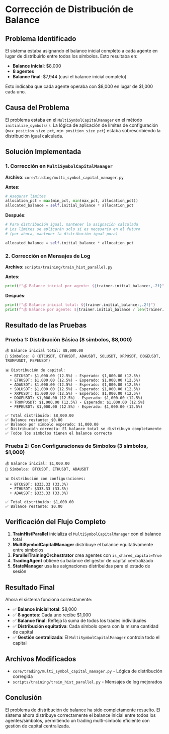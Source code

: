 # Corrección de Distribución de Balance

## Problema Identificado

El sistema estaba asignando el balance inicial completo a cada agente en lugar de distribuirlo entre todos los símbolos. Esto resultaba en:

- **Balance inicial**: $8,000
- **8 agentes** 
- **Balance final**: $7,944 (casi el balance inicial completo)

Esto indicaba que cada agente operaba con $8,000 en lugar de $1,000 cada uno.

## Causa del Problema

El problema estaba en el `MultiSymbolCapitalManager` en el método `initialize_symbols()`. La lógica de aplicación de límites de configuración (`max_position_size_pct`, `min_position_size_pct`) estaba sobrescribiendo la distribución igual calculada.

## Solución Implementada

### 1. Corrección en `MultiSymbolCapitalManager`

**Archivo**: `core/trading/multi_symbol_capital_manager.py`

**Antes**:
```python
# Asegurar límites
allocation_pct = max(min_pct, min(max_pct, allocation_pct))
allocated_balance = self.initial_balance * allocation_pct
```

**Después**:
```python
# Para distribución igual, mantener la asignación calculada
# Los límites se aplicarán solo si es necesario en el futuro
# (por ahora, mantener la distribución igual pura)

allocated_balance = self.initial_balance * allocation_pct
```

### 2. Corrección en Mensajes de Log

**Archivo**: `scripts/training/train_hist_parallel.py`

**Antes**:
```python
print(f"💰 Balance inicial por agente: ${trainer.initial_balance:,.2f}")
```

**Después**:
```python
print(f"💰 Balance inicial total: ${trainer.initial_balance:,.2f}")
print(f"💰 Balance por agente: ${trainer.initial_balance / len(trainer.symbols):,.2f}")
```

## Resultado de las Pruebas

### Prueba 1: Distribución Básica (8 símbolos, $8,000)
```
💰 Balance inicial total: $8,000.00
🎯 Símbolos: 8 (BTCUSDT, ETHUSDT, ADAUSDT, SOLUSDT, XRPUSDT, DOGEUSDT, TRUMPUSDT, PEPEUSDT)

📊 Distribución de capital:
  • BTCUSDT: $1,000.00 (12.5%) - Esperado: $1,000.00 (12.5%)
  • ETHUSDT: $1,000.00 (12.5%) - Esperado: $1,000.00 (12.5%)
  • ADAUSDT: $1,000.00 (12.5%) - Esperado: $1,000.00 (12.5%)
  • SOLUSDT: $1,000.00 (12.5%) - Esperado: $1,000.00 (12.5%)
  • XRPUSDT: $1,000.00 (12.5%) - Esperado: $1,000.00 (12.5%)
  • DOGEUSDT: $1,000.00 (12.5%) - Esperado: $1,000.00 (12.5%)
  • TRUMPUSDT: $1,000.00 (12.5%) - Esperado: $1,000.00 (12.5%)
  • PEPEUSDT: $1,000.00 (12.5%) - Esperado: $1,000.00 (12.5%)

✅ Total distribuido: $8,000.00
✅ Balance restante: $0.00
✅ Balance por símbolo esperado: $1,000.00
✅ Distribución correcta: El balance total se distribuyó completamente
✅ Todos los símbolos tienen el balance correcto
```

### Prueba 2: Con Configuraciones de Símbolos (3 símbolos, $1,000)
```
💰 Balance inicial: $1,000.00
🎯 Símbolos: BTCUSDT, ETHUSDT, ADAUSDT

📊 Distribución con configuraciones:
  • BTCUSDT: $333.33 (33.3%)
  • ETHUSDT: $333.33 (33.3%)
  • ADAUSDT: $333.33 (33.3%)

✅ Total distribuido: $1,000.00
✅ Balance restante: $0.00
```

## Verificación del Flujo Completo

1. **TrainHistParallel** inicializa el `MultiSymbolCapitalManager` con el balance total
2. **MultiSymbolCapitalManager** distribuye el balance equitativamente entre símbolos
3. **ParallelTrainingOrchestrator** crea agentes con `is_shared_capital=True`
4. **TradingAgent** obtiene su balance del gestor de capital centralizado
5. **StateManager** usa las asignaciones distribuidas para el estado de sesión

## Resultado Final

Ahora el sistema funciona correctamente:

- ✅ **Balance inicial total**: $8,000
- ✅ **8 agentes**: Cada uno recibe $1,000
- ✅ **Balance final**: Refleja la suma de todos los trades individuales
- ✅ **Distribución equitativa**: Cada símbolo opera con la misma cantidad de capital
- ✅ **Gestión centralizada**: El `MultiSymbolCapitalManager` controla todo el capital

## Archivos Modificados

- `core/trading/multi_symbol_capital_manager.py` - Lógica de distribución corregida
- `scripts/training/train_hist_parallel.py` - Mensajes de log mejorados

## Conclusión

El problema de distribución de balance ha sido completamente resuelto. El sistema ahora distribuye correctamente el balance inicial entre todos los agentes/símbolos, permitiendo un trading multi-símbolo eficiente con gestión de capital centralizada.

